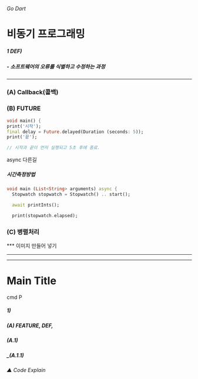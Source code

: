 _Go Dart_

# 비동기 프로그래밍
##### 1 DEF)
##### - 소프트웨어의 오류를 식별하고 수정하는 과정

-----------------------------------
### (A) Callback(콜백)

### (B) FUTURE
```dart
void main() {
print('시작');
final delay = Future.delayed(Duration (seconds: 5));
print('끝');

// 시작과 끝이 먼저 실행되고 5초 후에 종료.
```
async 다른길
##### 시간측정방법
```dart
void main (List<String> arguments) async {
  Stopwatch stopwatch = Stopwatch() .. start();

  await printInts();

  print(stopwatch.elapsed);
```
### (C) 병렬처리

*** 이미지 만들어 넣기

-----------------------------------
-----------------------------------
# Main Title

cmd P 
##### 1) 
##### (A) FEATURE, DEF, 
##### (A.1)
##### _(A.1.1)

###### ▲ Code Explain
